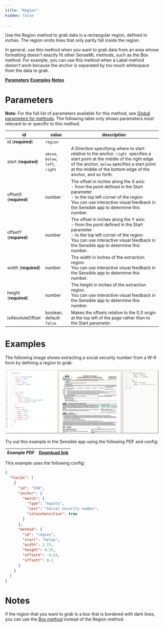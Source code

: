 ```yaml
---
title: "Region"
hidden: false

---
```


Use the Region method to grab data in a rectangular region, defined in inches. The region omits lines that only partly fall inside the region. 

In general, use this method when you want to grab data from an area whose formatting doesn't exactly fit other SenseML methods, such as the Box method. For example, you can use this method when a Label method doesn't work because the anchor is separated by too much whitespace from the data to grab.

[**Parameters**](doc:region#section-parameters)
[**Examples**](doc:region#section-examples)
[**Notes**](doc:region#section-notes)

Parameters
====

**Note:** For the full list of parameters available for this method, see [Global parameters for methods](doc:method#section-global-parameters-for-methods). The following table only shows parameters most relevant to or specific to this method.

| id                     | value                             | description                                                                                                                                                                                                                                 |
| ---------------------- | --------------------------------- | ------------------------------------------------------------------------------------------------------------------------------------------------------------------------------------------------------------------------------------------- |
| id (**required**)      | `region`                          |                                                                                                                                                                                                                                             |
| start (**required**)   | `above`, `below`, `left`, `right` | A Direction specifying where to start relative to the anchor. `right`  specifies a start point at the middle of the right edge of the anchor, `below` specifies a start point at the middle of the bottom edge of the anchor, and so forth. |
| offsetX (**required**) | number                            | The offset in inches along the X axis:<br/>- from the point defined in the Start parameter <br/>- to the top left corner of the region<br/>You can use interactive visual feedback in the Sensible app to determine this number.            |
| offsetY (**required**) | number                            | The offset in inches along the Y axis:<br/>- from the point defined in the Start parameter <br/>- to the top left corner of the region<br/>You can use interactive visual feedback in the Sensible app to determine this number.            |
| width (**required**)   | number                            | The width in inches of the extraction region. <br/>You can use interactive visual feedback in the Sensible app to determine this number.                                                                                                    |
| height (**required**)  | number                            | The height in inches of the extraction region. <br/>You can use interactive visual feedback in the Sensible app to determine this number.                                                                                                   |
| isAbsoluteOffset       | boolean. default: `false`         | Makes the offsets relative to the 0,0 origin at the top left of the page rather than to the Start parameter.                                                                                                                                |

Examples
====

The following image shows extracting a social security number from a W-9 form by defining a region to grab:

![Click to enlarge](https://raw.githubusercontent.com/sensible-hq/sensible-docs/main/readme-sync/assets/v0/images/final/region_ssn.png)

Try out this example in the Sensible app using the following PDF and config:

| Example PDF | [Download link](https://raw.githubusercontent.com/sensible-hq/sensible-docs/main/readme-sync/assets/v0/pdfs/region_w9_example.pdf) |
| ---------------------- | ---------------------------------------------------------------------------------------------------------------------------------- |

This example uses the following config:

```json
{
  "fields": [
    {
      "id": "SSN",
      "anchor": {
        "match": {
          "type": "equals",
          "text": "Social security number",
          "isCaseSensitive": true
        }
      },
      "method": {
        "id": "region",
        "start": "below",
        "width": 2.15,
        "height": 0.25,
        "offsetX": -0.55,
        "offsetY": 0.1
      }
    }
  ]
}
```

Notes
====

If the region that you want to grab is a box that is bordered with dark lines, you can use the [Box method](doc:box) instead of the Region method.